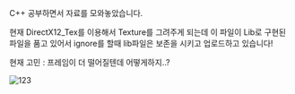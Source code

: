 C++ 공부하면서 자료를 모와놓았습니다.

현재 DirectX12_Tex를 이용해서 Texture를 그려주게 되는데 이 파일이 Lib로 구현된 파일을 품고 있어서
ignore를 할때 lib파일은 보존을 시키고 업로드하고 있습니다!

현재 고민 : 프레임이 더 떨어질텐데 어떻게하지..?


![123](https://user-images.githubusercontent.com/30683513/150716202-3ebe1707-b0bf-47d7-b94e-176b31d43473.PNG)

